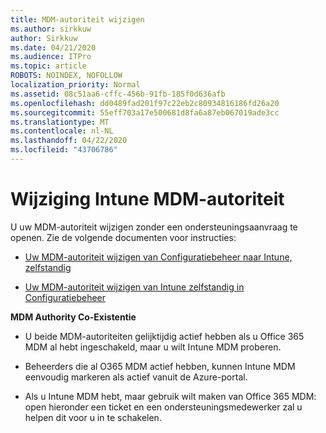 ```yaml
---
title: MDM-autoriteit wijzigen
ms.author: sirkkuw
author: Sirkkuw
ms.date: 04/21/2020
ms.audience: ITPro
ms.topic: article
ROBOTS: NOINDEX, NOFOLLOW
localization_priority: Normal
ms.assetid: 08c51aa6-cffc-456b-91fb-185f0d636afb
ms.openlocfilehash: dd0489fad201f97c22eb2c80934816186fd26a20
ms.sourcegitcommit: 55eff703a17e500681d8fa6a87eb067019ade3cc
ms.translationtype: MT
ms.contentlocale: nl-NL
ms.lasthandoff: 04/22/2020
ms.locfileid: "43706786"
---
```

# <a name="change-intune-mdm-authority"></a>Wijziging Intune MDM-autoriteit

U uw MDM-autoriteit wijzigen zonder een ondersteuningsaanvraag te openen. Zie de volgende documenten voor instructies:
  
- [Uw MDM-autoriteit wijzigen van Configuratiebeheer naar Intune, zelfstandig](https://docs.microsoft.com/configmgr/mdm/deploy-use/migrate-change-mdm-authority)
    
- [Uw MDM-autoriteit wijzigen van Intune zelfstandig in Configuratiebeheer](https://docs.microsoft.com/configmgr/mdm/deploy-use/change-mdm-authority)
    
 **MDM Authority Co-Existentie**
  
- U beide MDM-autoriteiten gelijktijdig actief hebben als u Office 365 MDM al hebt ingeschakeld, maar u wilt Intune MDM proberen.
    
- Beheerders die al O365 MDM actief hebben, kunnen Intune MDM eenvoudig markeren als actief vanuit de Azure-portal.
    
- Als u Intune MDM hebt, maar gebruik wilt maken van Office 365 MDM: open hieronder een ticket en een ondersteuningsmedewerker zal u helpen dit voor u in te schakelen.
    


